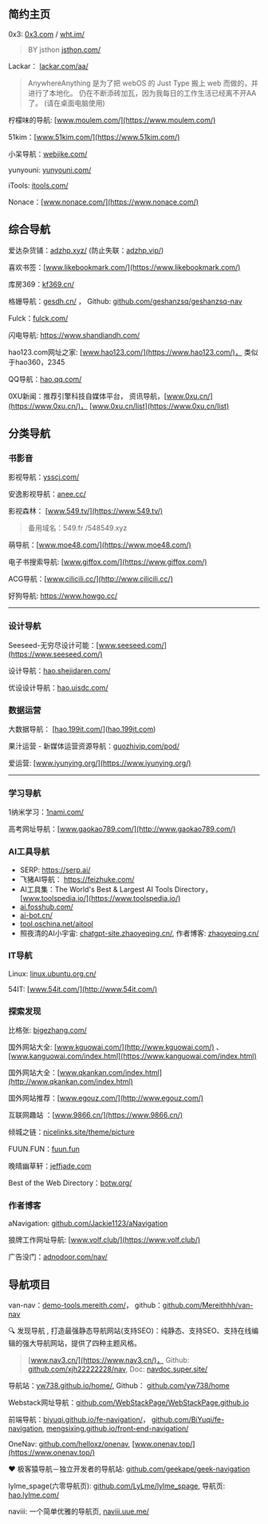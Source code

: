 ## 简约主页

0x3: [0x3.com](https://0x3.com)  / [wht.im/](https://wht.im/)  

> BY jsthon [jsthon.com/](https://jsthon.com/)

Lackar： [lackar.com/aa/](http://lackar.com/aa/)

> AnywhereAnything 是为了把 webOS 的 Just Type 搬上 web 而做的，并进行了本地化。 仍在不断添砖加瓦，因为我每日的工作生活已经离不开AA了。 (请在桌面电脑使用)

柠檬味的导航: [www.moulem.com/](https://www.moulem.com/)

51kim：[www.51kim.com/](https://www.51kim.com/)

小呆导航：[webjike.com/](https://webjike.com/)

yunyouni: [yunyouni.com/](https://yunyouni.com/)

iTools: [itools.com/](http://itools.com/)

Nonace：[www.nonace.com/](https://www.nonace.com/)

## 综合导航

爱达杂货铺：[adzhp.xyz/](https://adzhp.xyz/) (防止失联：[adzhp.vip/](https://adzhp.vip/))

喜欢书签：[www.likebookmark.com/](https://www.likebookmark.com/)

库房369：[kf369.cn/](https://kf369.cn/)

格姗导航：[gesdh.cn/](https://gesdh.cn/)  ， Github: [github.com/geshanzsq/geshanzsq-nav](https://github.com/geshanzsq/geshanzsq-nav)

Fulck：[fulck.com/](https://fulck.com/)

闪电导航: https://www.shandiandh.com/

hao123.com网址之家: [www.hao123.com/](https://www.hao123.com/)， 类似于hao360，2345

QQ导航：[hao.qq.com/](https://hao.qq.com/)

0XU新闻：推荐引擎科技自媒体平台， 资讯导航，[www.0xu.cn/](https://www.0xu.cn/)， [www.0xu.cn/list](https://www.0xu.cn/list)

## 分类导航

### 书影音

影视导航：[ysscj.com/](https://ysscj.com/)

安逸影视导航：[anee.cc/](https://anee.cc/)

影视森林： [www.549.tv/](https://www.549.tv/)

> 备用域名：549.fr /548549.xyz

萌导航：[www.moe48.com/](https://www.moe48.com/)

电子书搜索导航: [www.giffox.com/](https://www.giffox.com/)

ACG导航：[www.cilicili.cc/](http://www.cilicili.cc/)

好狗导航: https://www.howgo.cc/

----

### 设计导航

Seeseed-无穷尽设计可能：[www.seeseed.com/](https://www.seeseed.com/)

设计导航：[hao.shejidaren.com/](http://hao.shejidaren.com/)

优设设计导航：[hao.uisdc.com/](https://hao.uisdc.com/)

### 数据运营

大数据导航： [[hao.199it.com/](http://hao.199it.com/)]([hao.199it.com](http://hao.199it.com))

果汁运营 - 新媒体运营资源导航：[guozhivip.com/pod/](http://guozhivip.com/pod/)

爱运营: [www.iyunying.org/](https://www.iyunying.org/)

----

### 学习导航

1纳米学习：[1nami.com/](http://1nami.com/)

高考网址导航：[www.gaokao789.com/](http://www.gaokao789.com/)

### AI工具导航

- SERP: https://serp.ai/
- 飞猪AI导航： https://feizhuke.com/
- AI工具集：The World's Best & Largest AI Tools Directory，[www.toolspedia.io/](https://www.toolspedia.io/)
- [ai.fosshub.com/](https://ai.fosshub.com/)
- [ai-bot.cn/](https://ai-bot.cn/)
- [tool.oschina.net/aitool](https://tool.oschina.net/aitool)
- 照夜清的AI小宇宙: [chatgpt-site.zhaoyeqing.cn/](https://chatgpt-site.zhaoyeqing.cn/), 作者博客: [zhaoyeqing.cn/](https://zhaoyeqing.cn/)

### IT导航

Linux: [linux.ubuntu.org.cn/](https://linux.ubuntu.org.cn/)

54IT: [www.54it.com/](http://www.54it.com/)

### 探索发现

比格张: [bigezhang.com/](https://bigezhang.com/)

国外网站大全: [www.kguowai.com/](http://www.kguowai.com/) 、[www.kanguowai.com/index.html](https://www.kanguowai.com/index.html)

国外网站大全：[www.qkankan.com/index.html](http://www.qkankan.com/index.html)

国外网站推荐：[www.egouz.com/](http://www.egouz.com/)

互联网趣站 ：[www.9866.cn/](https://www.9866.cn/)

倾城之链：[nicelinks.site/theme/picture](https://nicelinks.site/theme/picture)

FUUN.FUN：[fuun.fun](https://fuun.fun)

晚晴幽草轩：[jeffjade.com](https://jeffjade.com)

Best of the Web Directory：[botw.org/](https://botw.org/)

### 作者博客

aNavigation: [github.com/Jackie1123/aNavigation](https://github.com/Jackie1123/aNavigation)

狼牌工作网址导航: [www.volf.club/](https://www.volf.club/)

广告没门：[adnodoor.com/nav/](https://adnodoor.com/nav/)

## 导航项目

van-nav：[demo-tools.mereith.com/](https://demo-tools.mereith.com/)， github：[github.com/Mereithhh/van-nav](https://github.com/Mereithhh/van-nav)

🔍 发现导航 , 打造最强静态导航网站(支持SEO)：纯静态、支持SEO、支持在线编辑的强大导航网站，提供了四种主题风格。

> [www.nav3.cn/](https://www.nav3.cn/)， Github: [github.com/xjh22222228/nav](https://github.com/xjh22222228/nav), Doc: [navdoc.super.site/](https://navdoc.super.site/)

导航站：[yw738.github.io/home/](https://yw738.github.io/home/), Github： [github.com/yw738/home](https://github.com/yw738/home)

Webstack网址导航：[github.com/WebStackPage/WebStackPage.github.io](https://github.com/WebStackPage/WebStackPage.github.io)

前端导航：[biyuqi.github.io/fe-navigation/](https://biyuqi.github.io/fe-navigation/)， [github.com/BiYuqi/fe-navigation](https://github.com/BiYuqi/fe-navigation), [mengsixing.github.io/front-end-navigation/](https://mengsixing.github.io/front-end-navigation/)

OneNav: [github.com/helloxz/onenav](https://github.com/helloxz/onenav), [www.onenav.top/](https://www.onenav.top/)

❤️ 极客猿导航－独立开发者的导航站: [github.com/geekape/geek-navigation](https://github.com/geekape/geek-navigation)

lylme_spage(六零导航页): [github.com/LyLme/lylme_spage](https://github.com/LyLme/lylme_spage), 导航页: [hao.lylme.com/](https://hao.lylme.com/)

naviii: 一个简单优雅的导航页, [naviii.uue.me/](https://naviii.uue.me/)